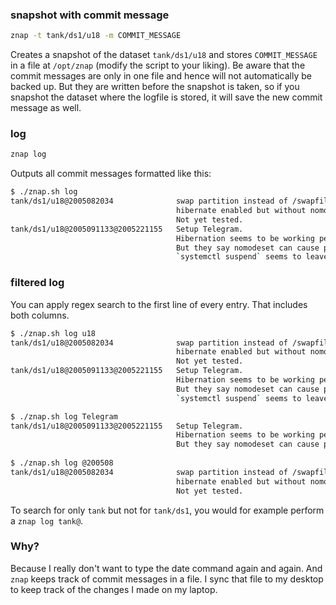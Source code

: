 ### snapshot with commit message
```bash
znap -t tank/ds1/u18 -m COMMIT_MESSAGE
```

Creates a snapshot of the dataset `tank/ds1/u18` and stores `COMMIT_MESSAGE` in a file at `/opt/znap` (modify the script to your liking).
Be aware that the commit messages are only in one file and hence will not automatically be backed up. But they are written before the snapshot is taken, so if you snapshot the dataset where the logfile is stored, it will save the new commit message as well.

### log

```bash
znap log
```

Outputs all commit messages formatted like this:

```bash
$ ./znap.sh log
tank/ds1/u18@2005082034              swap partition instead of /swapfile.
                                     hibernate enabled but without nomodeset yet.
                                     Not yet tested.
tank/ds1/u18@2005091133@2005221155   Setup Telegram.
                                     Hibernation seems to be working perfectly.
                                     But they say nomodeset can cause performance hits.
                                     `systemctl suspend` seems to leave the screen on?

```

### filtered log

You can apply regex search to the first line of every entry. That includes both columns.

```bash
$ ./znap.sh log u18
tank/ds1/u18@2005082034              swap partition instead of /swapfile.
                                     hibernate enabled but without nomodeset yet.
                                     Not yet tested.
tank/ds1/u18@2005091133@2005221155   Setup Telegram.
                                     Hibernation seems to be working perfectly.
                                     But they say nomodeset can cause performance hits.
                                     `systemctl suspend` seems to leave the screen on?

$ ./znap.sh log Telegram
tank/ds1/u18@2005091133@2005221155   Setup Telegram.
                                     Hibernation seems to be working perfectly.
                                     But they say nomodeset can cause performance hits.
      
$ ./znap.sh log @200508
tank/ds1/u18@2005082034              swap partition instead of /swapfile.
                                     hibernate enabled but without nomodeset yet.
                                     Not yet tested.

```

To search for only `tank` but not for `tank/ds1`, you would for example perform a `znap log tank@`.

### Why?

Because I really don't want to type the date command again and again.
And `znap` keeps track of commit messages in a file. I sync that file to my desktop to keep track of the changes I made on my laptop.